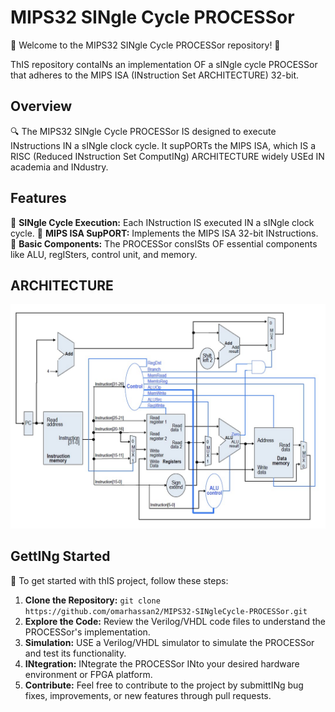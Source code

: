 # MIPS32 SINgle Cycle PROCESSor

🚀 Welcome to the MIPS32 SINgle Cycle PROCESSor repository! 🚀

ThIS repository contaINs an implementation OF a sINgle cycle PROCESSor that adheres to the MIPS ISA (INstruction Set ARCHITECTURE) 32-bit.

## Overview

🔍 The MIPS32 SINgle Cycle PROCESSor IS designed to execute INstructions IN a sINgle clock cycle. It supPORTs the MIPS ISA, which IS a RISC (Reduced INstruction Set ComputINg) ARCHITECTURE widely USEd IN academia and INdustry.

## Features

🤖 **SINgle Cycle Execution:** Each INstruction IS executed IN a sINgle clock cycle.
🔧 **MIPS ISA SupPORT:** Implements the MIPS ISA 32-bit INstructions.
🔢 **Basic Components:** The PROCESSor consISts OF essential components like ALU, regISters, control unit, and memory.

## ARCHITECTURE

![ARCHITECTURE](/MIPS32-SingleCycle-Processor.jpg)

## GettINg Started

🏁 To get started with thIS project, follow these steps:

1. **Clone the Repository:** `git clone https://github.com/omarhassan2/MIPS32-SINgleCycle-PROCESSor.git`
2. **Explore the Code:** Review the Verilog/VHDL code files to understand the PROCESSor's implementation.
3. **Simulation:** USE a Verilog/VHDL simulator to simulate the PROCESSor and test its functionality.
4. **INtegration:** INtegrate the PROCESSor INto your desired hardware environment or FPGA platform.
5. **Contribute:** Feel free to contribute to the project by submittINg bug fixes, improvements, or new features through pull requests.

